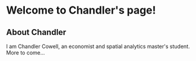 # Welcome to Chandler's page!

## About Chandler

I am Chandler Cowell, an economist and spatial analytics master's student. 
More to come...